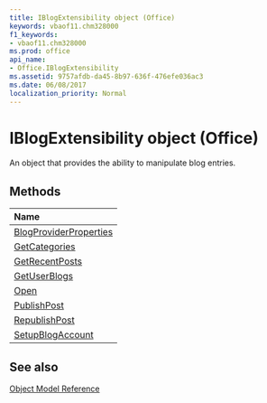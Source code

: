 ```yaml
---
title: IBlogExtensibility object (Office)
keywords: vbaof11.chm328000
f1_keywords:
- vbaof11.chm328000
ms.prod: office
api_name:
- Office.IBlogExtensibility
ms.assetid: 9757afdb-da45-8b97-636f-476efe036ac3
ms.date: 06/08/2017
localization_priority: Normal
---
```



# IBlogExtensibility object (Office)

An object that provides the ability to manipulate blog entries.


## Methods



|Name|
|:-----|
|[BlogProviderProperties](Office.IBlogExtensibility.BlogProviderProperties.md)|
|[GetCategories](Office.IBlogExtensibility.GetCategories.md)|
|[GetRecentPosts](Office.IBlogExtensibility.GetRecentPosts.md)|
|[GetUserBlogs](Office.IBlogExtensibility.GetUserBlogs.md)|
|[Open](Office.IBlogExtensibility.Open.md)|
|[PublishPost](Office.IBlogExtensibility.PublishPost.md)|
|[RepublishPost](Office.IBlogExtensibility.RepublishPost.md)|
|[SetupBlogAccount](Office.IBlogExtensibility.SetupBlogAccount.md)|

## See also





[Object Model Reference](./overview/Library-Reference/reference-object-library-reference-for-office.md)
